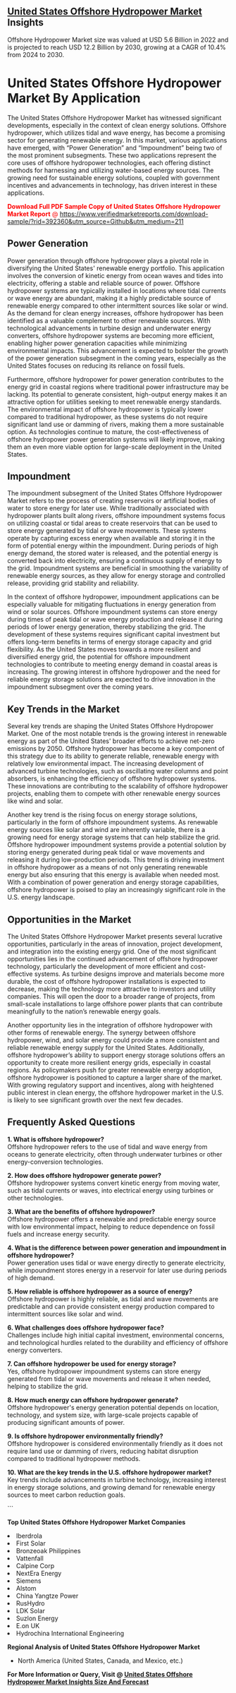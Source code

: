<h2><a href="https://www.verifiedmarketreports.com/download-sample/?rid=392360&amp;utm_source=Github&amp;utm_medium=211" target="_blank">United States Offshore Hydropower Market</a> Insights</h2><p>Offshore Hydropower Market size was valued at USD 5.6 Billion in 2022 and is projected to reach USD 12.2 Billion by 2030, growing at a CAGR of 10.4% from 2024 to 2030.</p><p><h1>United States Offshore Hydropower Market By Application</h1><p>The United States Offshore Hydropower Market has witnessed significant developments, especially in the context of clean energy solutions. Offshore hydropower, which utilizes tidal and wave energy, has become a promising sector for generating renewable energy. In this market, various applications have emerged, with “Power Generation” and “Impoundment” being two of the most prominent subsegments. These two applications represent the core uses of offshore hydropower technologies, each offering distinct methods for harnessing and utilizing water-based energy sources. The growing need for sustainable energy solutions, coupled with government incentives and advancements in technology, has driven interest in these applications.</p><p><p><span class=""><span style="color: #ff0000;"><strong>Download Full PDF Sample Copy of United States Offshore Hydropower Market Report</strong> @ </span><a href="https://www.verifiedmarketreports.com/download-sample/?rid=392360&amp;utm_source=Github&amp;utm_medium=211" target="_blank">https://www.verifiedmarketreports.com/download-sample/?rid=392360&amp;utm_source=Github&amp;utm_medium=211</a></span></p></p><h2>Power Generation</h2><p>Power generation through offshore hydropower plays a pivotal role in diversifying the United States' renewable energy portfolio. This application involves the conversion of kinetic energy from ocean waves and tides into electricity, offering a stable and reliable source of power. Offshore hydropower systems are typically installed in locations where tidal currents or wave energy are abundant, making it a highly predictable source of renewable energy compared to other intermittent sources like solar or wind. As the demand for clean energy increases, offshore hydropower has been identified as a valuable complement to other renewable sources. With technological advancements in turbine design and underwater energy converters, offshore hydropower systems are becoming more efficient, enabling higher power generation capacities while minimizing environmental impacts. This advancement is expected to bolster the growth of the power generation subsegment in the coming years, especially as the United States focuses on reducing its reliance on fossil fuels.</p><p>Furthermore, offshore hydropower for power generation contributes to the energy grid in coastal regions where traditional power infrastructure may be lacking. Its potential to generate consistent, high-output energy makes it an attractive option for utilities seeking to meet renewable energy standards. The environmental impact of offshore hydropower is typically lower compared to traditional hydropower, as these systems do not require significant land use or damming of rivers, making them a more sustainable option. As technologies continue to mature, the cost-effectiveness of offshore hydropower power generation systems will likely improve, making them an even more viable option for large-scale deployment in the United States.</p><h2>Impoundment</h2><p>The impoundment subsegment of the United States Offshore Hydropower Market refers to the process of creating reservoirs or artificial bodies of water to store energy for later use. While traditionally associated with hydropower plants built along rivers, offshore impoundment systems focus on utilizing coastal or tidal areas to create reservoirs that can be used to store energy generated by tidal or wave movements. These systems operate by capturing excess energy when available and storing it in the form of potential energy within the impoundment. During periods of high energy demand, the stored water is released, and the potential energy is converted back into electricity, ensuring a continuous supply of energy to the grid. Impoundment systems are beneficial in smoothing the variability of renewable energy sources, as they allow for energy storage and controlled release, providing grid stability and reliability.</p><p>In the context of offshore hydropower, impoundment applications can be especially valuable for mitigating fluctuations in energy generation from wind or solar sources. Offshore impoundment systems can store energy during times of peak tidal or wave energy production and release it during periods of lower energy generation, thereby stabilizing the grid. The development of these systems requires significant capital investment but offers long-term benefits in terms of energy storage capacity and grid flexibility. As the United States moves towards a more resilient and diversified energy grid, the potential for offshore impoundment technologies to contribute to meeting energy demand in coastal areas is increasing. The growing interest in offshore hydropower and the need for reliable energy storage solutions are expected to drive innovation in the impoundment subsegment over the coming years.</p><h2>Key Trends in the Market</h2><p>Several key trends are shaping the United States Offshore Hydropower Market. One of the most notable trends is the growing interest in renewable energy as part of the United States' broader efforts to achieve net-zero emissions by 2050. Offshore hydropower has become a key component of this strategy due to its ability to generate reliable, renewable energy with relatively low environmental impact. The increasing development of advanced turbine technologies, such as oscillating water columns and point absorbers, is enhancing the efficiency of offshore hydropower systems. These innovations are contributing to the scalability of offshore hydropower projects, enabling them to compete with other renewable energy sources like wind and solar.</p><p>Another key trend is the rising focus on energy storage solutions, particularly in the form of offshore impoundment systems. As renewable energy sources like solar and wind are inherently variable, there is a growing need for energy storage systems that can help stabilize the grid. Offshore hydropower impoundment systems provide a potential solution by storing energy generated during peak tidal or wave movements and releasing it during low-production periods. This trend is driving investment in offshore hydropower as a means of not only generating renewable energy but also ensuring that this energy is available when needed most. With a combination of power generation and energy storage capabilities, offshore hydropower is poised to play an increasingly significant role in the U.S. energy landscape.</p><h2>Opportunities in the Market</h2><p>The United States Offshore Hydropower Market presents several lucrative opportunities, particularly in the areas of innovation, project development, and integration into the existing energy grid. One of the most significant opportunities lies in the continued advancement of offshore hydropower technology, particularly the development of more efficient and cost-effective systems. As turbine designs improve and materials become more durable, the cost of offshore hydropower installations is expected to decrease, making the technology more attractive to investors and utility companies. This will open the door to a broader range of projects, from small-scale installations to large offshore power plants that can contribute meaningfully to the nation’s renewable energy goals.</p><p>Another opportunity lies in the integration of offshore hydropower with other forms of renewable energy. The synergy between offshore hydropower, wind, and solar energy could provide a more consistent and reliable renewable energy supply for the United States. Additionally, offshore hydropower’s ability to support energy storage solutions offers an opportunity to create more resilient energy grids, especially in coastal regions. As policymakers push for greater renewable energy adoption, offshore hydropower is positioned to capture a larger share of the market. With growing regulatory support and incentives, along with heightened public interest in clean energy, the offshore hydropower market in the U.S. is likely to see significant growth over the next few decades.</p><h2>Frequently Asked Questions</h2><p><strong>1. What is offshore hydropower?</strong><br>Offshore hydropower refers to the use of tidal and wave energy from oceans to generate electricity, often through underwater turbines or other energy-conversion technologies.</p><p><strong>2. How does offshore hydropower generate power?</strong><br>Offshore hydropower systems convert kinetic energy from moving water, such as tidal currents or waves, into electrical energy using turbines or other technologies.</p><p><strong>3. What are the benefits of offshore hydropower?</strong><br>Offshore hydropower offers a renewable and predictable energy source with low environmental impact, helping to reduce dependence on fossil fuels and increase energy security.</p><p><strong>4. What is the difference between power generation and impoundment in offshore hydropower?</strong><br>Power generation uses tidal or wave energy directly to generate electricity, while impoundment stores energy in a reservoir for later use during periods of high demand.</p><p><strong>5. How reliable is offshore hydropower as a source of energy?</strong><br>Offshore hydropower is highly reliable, as tidal and wave movements are predictable and can provide consistent energy production compared to intermittent sources like solar and wind.</p><p><strong>6. What challenges does offshore hydropower face?</strong><br>Challenges include high initial capital investment, environmental concerns, and technological hurdles related to the durability and efficiency of offshore energy converters.</p><p><strong>7. Can offshore hydropower be used for energy storage?</strong><br>Yes, offshore hydropower impoundment systems can store energy generated from tidal or wave movements and release it when needed, helping to stabilize the grid.</p><p><strong>8. How much energy can offshore hydropower generate?</strong><br>Offshore hydropower's energy generation potential depends on location, technology, and system size, with large-scale projects capable of producing significant amounts of power.</p><p><strong>9. Is offshore hydropower environmentally friendly?</strong><br>Offshore hydropower is considered environmentally friendly as it does not require land use or damming of rivers, reducing habitat disruption compared to traditional hydropower methods.</p><p><strong>10. What are the key trends in the U.S. offshore hydropower market?</strong><br>Key trends include advancements in turbine technology, increasing interest in energy storage solutions, and growing demand for renewable energy sources to meet carbon reduction goals.</p>```</p><p><strong>Top United States Offshore Hydropower Market Companies</strong></p><div data-test-id=""><p><li>Iberdrola</li><li> First Solar</li><li> Bronzeoak Philippines</li><li> Vattenfall</li><li> Calpine Corp</li><li> NextEra Energy</li><li> Siemens</li><li> Alstom</li><li> China Yangtze Power</li><li> RusHydro</li><li> LDK Solar</li><li> Suzlon Energy</li><li> E.on UK</li><li> Hydrochina International Engineering</li></p><div><strong>Regional Analysis of&nbsp;United States Offshore Hydropower Market</strong></div><ul><li dir="ltr"><p dir="ltr">North America&nbsp;(United States, Canada, and Mexico, etc.)</p></li></ul><p><strong>For More Information or Query, Visit @&nbsp;</strong><strong><a href="https://www.verifiedmarketreports.com/product/offshore-hydropower-market/?utm_source=Github&amp;utm_medium=211" target="_blank">United States Offshore Hydropower Market Insights Size And Forecast</a></strong></p></div>
